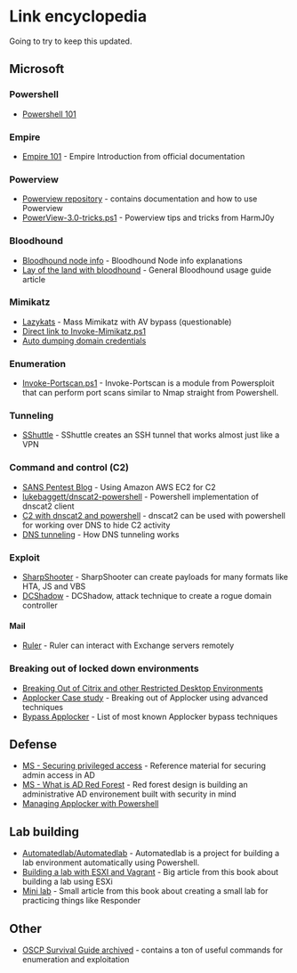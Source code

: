 # Link encyclopedia
Going to try to keep this updated.
## Microsoft

### Powershell
* [Powershell 101](https://hkh4cks.com/blog/2018/01/01/powershell-101/)

### Empire
* [Empire 101](http://www.powershellempire.com/?page_id=110) - Empire Introduction from official documentation

### Powerview
* [Powerview repository](https://github.com/PowerShellMafia/PowerSploit/tree/master/Recon) - contains documentation and how to use Powerview
* [PowerView-3.0-tricks.ps1](https://gist.github.com/HarmJ0y/184f9822b195c52dd50c379ed3117993) - Powerview tips and tricks from HarmJ0y

### Bloodhound
* [Bloodhound node info](https://github.com/BloodHoundAD/BloodHound/wiki/Users) - Bloodhound Node info explanations
* [Lay of the land with bloodhound](http://threat.tevora.com/lay-of-the-land-with-bloodhound/) - General Bloodhound usage guide article

### Mimikatz
* [Lazykats](https://github.com/bhdresh/lazykatz) -  Mass Mimikatz with AV bypass (questionable)
* [Direct link to Invoke-Mimikatz.ps1](https://raw.githubusercontent.com/PowerShellMafia/PowerSploit/master/Exfiltration/Invoke-Mimikatz.ps1)
* [Auto dumping domain credentials](https://blog.netspi.com/auto-dumping-domain-credentials-using-spns-powershell-remoting-and-mimikatz/)

### Enumeration
* [Invoke-Portscan.ps1](https://github.com/PowerShellMafia/PowerSploit/blob/262a260865d408808ab332f972d410d3b861eff1/Recon/Invoke-Portscan.ps1) - Invoke-Portscan is a module from Powersploit that can perform port scans similar to Nmap straight from Powershell.

### Tunneling
* [SShuttle](http://sshuttle.readthedocs.io/en/stable/) - SShuttle creates an SSH tunnel that works almost just like a VPN

### Command and control (C2)
* [SANS Pentest Blog](https://pen-testing.sans.org/blog/2017/12/10/putting-my-zero-cents-in-using-the-free-tier-on-amazon-web-services-ec2) - Using Amazon AWS EC2 for C2
* [lukebaggett/dnscat2-powershell](https://github.com/lukebaggett/dnscat2-powershell) - Powershell implementation of dnscat2 client
* [C2 with dnscat2 and powershell](https://www.blackhillsinfosec.com/powershell-dns-command-control-with-dnscat2-powershell/) - dnscat2 can be used with powershell for working over DNS to hide C2 activity
* [DNS tunneling](https://pentest.blog/data-exfiltration-tunneling-attacks-against-corporate-network/) - How DNS tunneling works

### Exploit
* [SharpShooter](https://github.com/mdsecactivebreach/SharpShooter) - SharpShooter can create payloads for many formats like HTA, JS and VBS
* [DCShadow](https://blog.alsid.eu/dcshadow-explained-4510f52fc19d) - DCShadow, attack technique to create a rogue domain controller

#### Mail
* [Ruler](https://github.com/sensepost/ruler) - Ruler can interact with Exchange servers remotely

### Breaking out of locked down environments
* [Breaking Out of Citrix and other Restricted Desktop Environments](https://www.pentestpartners.com/security-blog/breaking-out-of-citrix-and-other-restricted-desktop-environments/)
* [Applocker Case study](https://oddvar.moe/2017/12/21/applocker-case-study-how-insecure-is-it-really-part-2/) - Breaking out of Applocker using advanced techniques
* [Bypass Applocker](https://github.com/api0cradle/UltimateAppLockerByPassList) - List of most known Applocker bypass techniques



## Defense
* [MS - Securing privileged access](https://docs.microsoft.com/en-us/windows-server/identity/securing-privileged-access/securing-privileged-access-reference-material) - Reference material for securing admin access in AD
* [MS - What is AD Red Forest](https://social.technet.microsoft.com/wiki/contents/articles/37509.what-is-active-directory-red-forest-design.aspx) - Red forest design is building an administrative AD environement built with security in mind
* [Managing Applocker with Powershell](https://4sysops.com/archives/managing-applocker-with-powershell/)

## Lab building
* [Automatedlab/Automatedlab](https://github.com/AutomatedLab/AutomatedLab) - Automatedlab is a project for building a lab environment automatically using Powershell.
* [Building a lab with ESXI and Vagrant](building-a-lab-with-esxi-and-vagrant.md) - Big article from this book about building a lab using ESXi
* [Mini lab](creating.md) - Small article from this book about creating a small lab for practicing things like Responder

## Other
* [OSCP Survival Guide archived](http://web.archive.org/web/20171014213457/https://github.com/frizb/OSCP-Survival-Guide) - contains a ton of useful commands for enumeration and exploitation